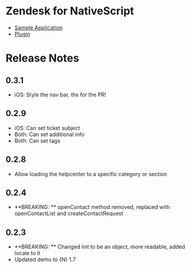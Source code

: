# Zendesk for NativeScript

* [Sample Application](https://github.com/sitefinitysteve/nativescript-zendesk/tree/master/appsample)
* [Plugin](https://github.com/sitefinitysteve/nativescript-zendesk/tree/master/plugin)

# Release Notes #
## 0.3.1
* iOS: Style the nav bar, thx for the PR!

## 0.2.9
* iOS: Can set ticket subject
* Both: Can set additional info
* Both: Can set tags

## 0.2.8
* Allow loading the helpcenter to a specific category or section

## 0.2.4
* **BREAKING: ** openContact method removed, replaced with openContactList and createContactRequest

## 0.2.3
* **BREAKING: ** Changed init to be an object, more readable, added locale to it
* Updated demo to {N} 1.7